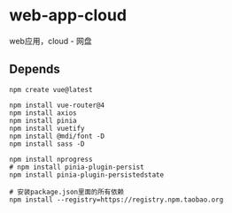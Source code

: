 # web-app-cloud

web应用，cloud - 网盘

## Depends

```shell
npm create vue@latest

npm install vue-router@4
npm install axios
npm install pinia
npm install vuetify
npm install @mdi/font -D
npm install sass -D

npm install nprogress
# npm install pinia-plugin-persist
npm install pinia-plugin-persistedstate
```

```shell
# 安装package.json里面的所有依赖
npm install --registry=https://registry.npm.taobao.org
```
